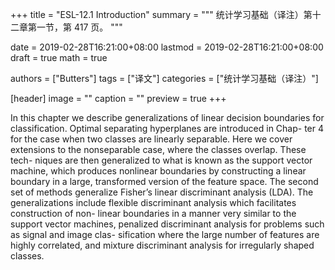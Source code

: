 +++
title = "ESL-12.1 Introduction"
summary = """
统计学习基础（译注）第十二章第一节，第 417 页。
"""

date = 2019-02-28T16:21:00+08:00
lastmod = 2019-02-28T16:21:00+08:00
draft = true 
math = true

authors = ["Butters"]
tags = ["译文"]
categories = ["统计学习基础（译注）"]

[header]
image = ""
caption = ""
preview = true
+++

In this chapter we describe generalizations of linear decision boundaries
for classification. Optimal separating hyperplanes are introduced in Chap-
ter 4 for the case when two classes are linearly separable. Here we cover
extensions to the nonseparable case, where the classes overlap. These tech-
niques are then generalized to what is known as the support vector machine,
which produces nonlinear boundaries by constructing a linear boundary in
a large, transformed version of the feature space. The second set of methods
generalize Fisher’s linear discriminant analysis (LDA). The generalizations
include flexible discriminant analysis which facilitates construction of non-
linear boundaries in a manner very similar to the support vector machines,
penalized discriminant analysis for problems such as signal and image clas-
sification where the large number of features are highly correlated, and
mixture discriminant analysis for irregularly shaped classes.